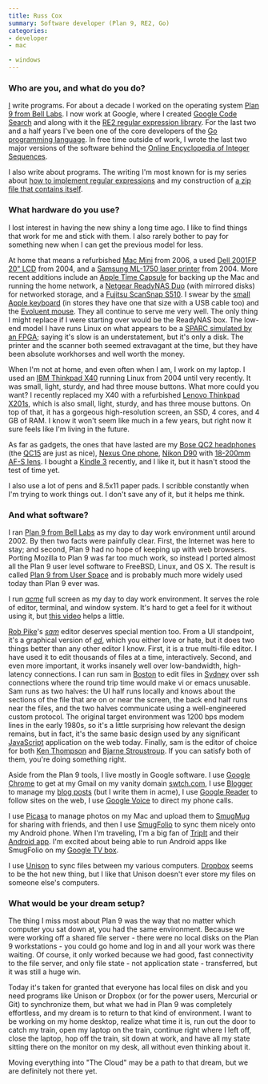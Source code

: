 ```yaml
---
title: Russ Cox
summary: Software developer (Plan 9, RE2, Go)
categories:
- developer
- mac

- windows
---
```


### Who are you, and what do you do?

[I](http://swtch.com/~rsc/ "Russ' website.") write programs. For about a decade I worked on the operating system [Plan 9 from Bell Labs][plan-9]. I now work at Google, where I created [Google Code Search](http://codesearch.google.com/ "Google's Code Search.") and along with it the [RE2 regular expression library][re2]. For the last two and a half years I've been one of the core developers of the [Go programming language][go]. In free time outside of work, I wrote the last two major versions of the software behind the [Online Encyclopedia of Integer Sequences](http://oeis.org/ "The On-Line Encyclopedia of Integer Sequences.").

I also write about programs. The writing I'm most known for is my series about [how to implement regular expressions](http://swtch.com/~rsc/regexp/regexp1.html "Russ' series on Regular Expressions.") and my construction of [a zip file that contains itself](http://research.swtch.com/2010/03/zip-files-all-way-down.html "Russ' article on a zip file that contains itself.").

### What hardware do you use?

I lost interest in having the new shiny a long time ago. I like to find things that work for me and stick with them. I also rarely bother to pay for something new when I can get the previous model for less.

At home that means a refurbished [Mac Mini][mac-mini] from 2006, a used [Dell 2001FP 20" LCD][ultrasharp-2001fp] from 2004, and a [Samsung ML-1750 laser printer][ml-1750] from 2004. More recent additions include an [Apple Time Capsule][time-capsule] for backing up the Mac and running the home network, a [Netgear ReadyNAS Duo][readynas-duo] (with mirrored disks) for networked storage, and a [Fujitsu ScanSnap S510][scansnap-s510]. I swear by the [small Apple keyboard][keyboard] (in stores they have one that size with a USB cable too) and the [Evoluent mouse][verticalmouse]. They all continue to serve me very well. The only thing I might replace if I were starting over would be the ReadyNAS box. The low-end model I have runs Linux on what appears to be a [SPARC simulated by an FPGA](http://www.readynas.com/forum/viewtopic.php?f=7&t=48124 "A thread about ReadyNAS and SPARC."); saying it's slow is an understatement, but it's only a disk. The printer and the scanner both seemed extravagant at the time, but they have been absolute workhorses and well worth the money.

When I'm not at home, and even often when I am, I work on my laptop. I used an [IBM Thinkpad X40][thinkpad-x40] running Linux from 2004 until very recently. It was small, light, sturdy, and had three mouse buttons. What more could you want? I recently replaced my X40 with a refurbished [Lenovo Thinkpad X201s][thinkpad-x201s], which is also small, light, sturdy, and has three mouse buttons. On top of that, it has a gorgeous high-resolution screen, an SSD, 4 cores, and 4 GB of RAM. I know it won't seem like much in a few years, but right now it sure feels like I'm living in the future.

As far as gadgets, the ones that have lasted are my [Bose QC2 headphones][quietcomfort-2] (the [QC15][quietcomfort-15] are just as nice), [Nexus One phone][nexus-one], [Nikon D90][d90] with [18-200mm AF-S lens][af-s-dx-nikkor-18-200mm-f3.5-5.6g-ed-vr-ii]. I bought a [Kindle 3][kindle] recently, and I like it, but it hasn't stood the test of time yet.

I also use a lot of pens and 8.5x11 paper pads. I scribble constantly when I'm trying to work things out. I don't save any of it, but it helps me think.

### And what software?

I ran [Plan 9 from Bell Labs][plan-9] as my day to day work environment until around 2002. By then two facts were painfully clear. First, the Internet was here to stay; and second, Plan 9 had no hope of keeping up with web browsers. Porting Mozilla to Plan 9 was far too much work, so instead I ported almost all the Plan 9 user level software to FreeBSD, Linux, and OS X. The result is called [Plan 9 from User Space][plan-9-user-space] and is probably much more widely used today than Plan 9 ever was.

I run [_acme_][acme] full screen as my day to day work environment. It serves the role of editor, terminal, and window system. It's hard to get a feel for it without using it, but [this video](http://www.youtube.com/watch?v=dopu3ZtdCsg "A video of acme in action.") helps a little.

[Rob Pike](http://herpolhode.com/rob/ "Rob's website.")'s [_sam_][sam] editor deserves special mention too. From a UI standpoint, it's a graphical version of [_ed_][ed], which you either love or hate, but it does two things better than any other editor I know. First, it is a true multi-file editor. I have used it to edit thousands of files at a time, interactively. Second, and even more important, it works insanely well over low-bandwidth, high-latency connections. I can run sam in [Boston](http://www.google.com/intl/mn/jobs/uslocations/boston/index.html "Google in Boston.") to edit files in [Sydney](http://www.google.com.au/intl/en/jobs/sydney/ "Google in Sydney.") over ssh connections where the round trip time would make vi or emacs unusable. Sam runs as two halves: the UI half runs locally and knows about the sections of the file that are on or near the screen, the back end half runs near the files, and the two halves communicate using a well-engineered custom protocol. The original target environment was 1200 bps modem lines in the early 1980s, so it's a little surprising how relevant the design remains, but in fact, it's the same basic design used by any significant [JavaScript][] application on the web today. Finally, sam is the editor of choice for both [Ken Thompson](http://plan9.bell-labs.com/who/ken/ "Ken's website.") and [Bjarne Stroustroup](http://www.research.att.com/~bs/ "Bjarne's website."). If you can satisfy both of them, you're doing something right.

Aside from the Plan 9 tools, I live mostly in Google software. I use [Google Chrome][chrome] to get at my Gmail on my vanity domain [swtch.com](http://swtch.com/unix "Rob's website."), I use [Blogger][] to manage my [blog posts](http://research.swtch.com/ "Rob's research posts.") (but I write them in acme), I use [Google Reader][google-reader] to follow sites on the web, I use [Google Voice][google-voice] to direct my phone calls.

I use [Picasa][] to manage photos on my Mac and upload them to [SmugMug][] for sharing with friends, and then I use [SmugFolio][smugfolio-android] to sync them nicely onto my Android phone. When I'm traveling, I'm a big fan of [TripIt][] and their [Android app][tripit-android]. I'm excited about being able to run Android apps like SmugFolio on my [Google TV box][nsz-gt1].

I use [Unison][] to sync files between my various computers. [Dropbox][] seems to be the hot new thing, but I like that Unison doesn't ever store my files on someone else's computers.

### What would be your dream setup?

The thing I miss most about Plan 9 was the way that no matter which computer you sat down at, you had the same environment. Because we were working off a shared file server - there were no local disks on the Plan 9 workstations - you could go home and log in and all your work was there waiting. Of course, it only worked because we had good, fast connectivity to the file server, and only file state - not application state - transferred, but it was still a huge win.

Today it's taken for granted that everyone has local files on disk and you need programs like Unison or Dropbox (or for the power users, Mercurial or Git) to synchronize them, but what we had in Plan 9 was completely effortless, and my dream is to return to that kind of environment. I want to be working on my home desktop, realize what time it is, run out the door to catch my train, open my laptop on the train, continue right where I left off, close the laptop, hop off the train, sit down at work, and have all my state sitting there on the monitor on my desk, all without even thinking about it.

Moving everything into "The Cloud" may be a path to that dream, but we are definitely not there yet.

[af-s-dx-nikkor-18-200mm-f3.5-5.6g-ed-vr-ii]: https://www.nikonusa.com/en/Nikon-Products/Product/Camera-Lenses/2192/AF-S-DX-NIKKOR-18-200mm-f%252F3.5-5.6G-ED-VR-II.html "A lens for DSLR cameras."
[d90]: https://www.nikonusa.com/en/Nikon-Products/Product-Archive/Digital-SLR-Cameras/D90.html "A 12.3 megapixel digital SLR camera."
[keyboard]: https://www.apple.com/keyboard/ "The keyboard."
[kindle]: https://www.amazon.com/Kindle-Ereader-ebook-reader/dp/B007HCCNJU "A digital book reader."
[mac-mini]: https://www.apple.com/mac-mini/ "A small desktop computer."
[ml-1750]: https://www.amazon.com/Samsung-ML-1750-XAA-Laser-Printer/dp/B00008XOKW "A laser printer."
[nexus-one]: https://en.wikipedia.org/wiki/Nexus_One "An Android-based smartphone."
[nsz-gt1]: https://www.amazon.com/Sony-NSZ-GT1-Wi-Fi-Enabled-Blu-ray-Featuring/dp/B004D4917W "A Blue-ray player powered by Google TV."
[quietcomfort-15]: http://www.bose.com/controller?url=/shop_online/headphones/noise_cancelling_headphones/quietcomfort_15/index.jsp "Noise-cancelling headphones."
[quietcomfort-2]: https://www.amazon.com/Bose-QuietComfort-Acoustic-Canceling-Headphones/dp/B000AP05BO "Noise-cancelling headphones."
[readynas-duo]: http://www.readynas.com/?p=1514 "A network backup/storage solution."
[scansnap-s510]: https://www.fujitsu.com/us/services/computing/peripherals/scanners/scansnap/s510.html "A sheet-fed scanner."
[thinkpad-x201s]: http://www.thinkwiki.org/wiki/Category:X201s "A 12.1 inch PC laptop."
[thinkpad-x40]: http://www.thinkwiki.org/wiki/Category:X40 "A 12.1 inch PC laptop."
[time-capsule]: https://www.apple.com/airport-time-capsule/ "A WiFi access point and backup system."
[ultrasharp-2001fp]: https://www.amazon.com/Dell-UltraSharp-2001FP-20-1-inch-Monitor/dp/B000BMBUAQ "A 20.1 inch LCD screen."
[verticalmouse]: https://www.evoluent.com/vm3w.html "A unique wireless mouse."
[acme]: https://en.wikipedia.org/wiki/Acme_(text_editor) "A text editor and graphical shell for Plan 9."
[blogger]: https://en.wikipedia.org/wiki/Blogger_(service) "A weblog publishing system."
[chrome]: https://www.google.com/intl/en/chrome/browser/ "A WebKit-based browser, where each tab runs in its own thread."
[dropbox]: https://www.dropbox.com/ "Online syncing and storage."
[ed]: https://en.wikipedia.org/wiki/Ed_(text_editor) "A line text editor for Unix."
[go]: https://golang.org/ "A compiled programming language."
[google-reader]: https://en.wikipedia.org/wiki/Google_Reader "A web-based feed reader."
[google-voice]: https://en.wikipedia.org/wiki/Google_Voice "A phone number and online voicemail system."
[javascript]: https://en.wikipedia.org/wiki/JavaScript "An interpreted scripting language."
[picasa]: http://picasa.google.com/ "A photo client and web service."
[plan-9-user-space]: https://swtch.com/plan9port/ "A port of Plan 9 programs to *nix."
[plan-9]: https://en.wikipedia.org/wiki/Plan_9_from_Bell_Labs "A distributed operating system."
[re2]: https://github.com/google/re2 "A regular expression engine."
[sam]: https://en.wikipedia.org/wiki/Sam_(program) "A multi-file text editor."
[smugfolio-android]: https://play.google.com/store/apps/details?id=com.snapwood.smugfolio "A SmugMug offline viewer and uploader for Android."
[smugmug]: https://www.smugmug.com/ "A photo sharing website."
[tripit-android]: https://play.google.com/store/apps/details?id=com.tripit "A TripIt client for Android."
[tripit]: https://www.tripit.com/ "A travel planning web service."
[unison]: http://www.cis.upenn.edu/~bcpierce/unison/ "A file syncing tool."
